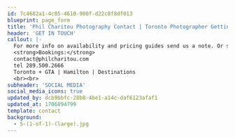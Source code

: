 ```yaml
---
id: 7c4682a1-4c05-4610-900f-d22c8f8df013
blueprint: page_form
title: 'Phil Charitou Photography Contact | Toronto Photographer Getting in Touch'
header: 'GET IN TOUCH'
callout: |-
  For more info on availability and pricing guides send us a note. Or simply say hello! We can’t wait to hear from you!<br>
  <strong>Bookings:</strong>
  contact@philcharitou.com
  tel 289.500.2666
  Toronto + GTA | Hamilton | Destinations
  <br><br>
subheader: 'SOCIAL MEDIA'
social_media_icons: true
updated_by: dcb9bbfc-28b8-4be1-a14c-daf6123afaf1
updated_at: 1706894799
template: contact
background:
  - 5-(1-of-1)-(large).jpg
---
```

